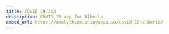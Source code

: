 ```yaml
---
title: COVID 19 App
description: COVID 19 app for Alberta
embed_url: https://analythium.shinyapps.io/covid-19-alberta/
---
```

